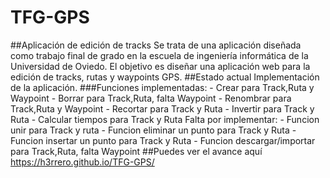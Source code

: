 # TFG-GPS
##Aplicación de edición de tracks
  Se trata de una aplicación diseñada como trabajo final de grado en la escuela de ingeniería informática de la Universidad de Oviedo.
  El objetivo es diseñar una aplicación web para la edición de tracks, rutas y waypoints GPS.
##Estado actual
  Implementación de la aplicación.
  ###Funciones implementadas:
    - Crear para Track,Ruta y Waypoint
    - Borrar para Track,Ruta, falta Waypoint
    - Renombrar para Track,Ruta y Waypoint
    - Recortar para Track y Ruta
    - Invertir para Track y Ruta
    - Calcular tiempos para Track y Ruta
  Falta por implementar:
    - Funcion unir para Track y ruta
    - Funcion eliminar un punto para Track y Ruta
    - Funcion insertar un punto para Track y Ruta
    - Funcion descargar/importar para Track,Ruta, falta Waypoint
##Puedes ver el avance aquí
  https://h3rrero.github.io/TFG-GPS/
